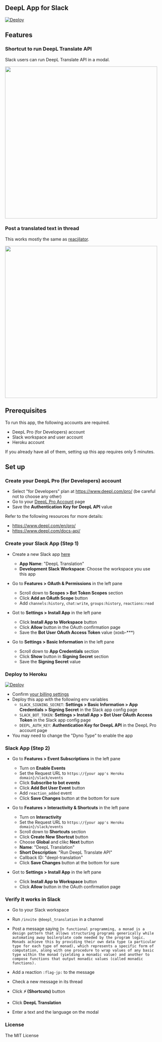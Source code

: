 ## DeepL App for Slack

[![Deploy](https://www.herokucdn.com/deploy/button.svg)](https://heroku.com/deploy?template=https://github.com/jjjjpppp/deepl-for-slack/tree/master)

## Features

### Shortcut to run DeepL Translate API

Slack users can run DeepL Translate API in a modal.

<img src="https://user-images.githubusercontent.com/19658/84773721-cb505f80-b017-11ea-8c41-aed57012ab8b.gif" height="500">

### Post a translated text in thread

This works mostly the same as [reacjilator](https://github.com/slackapi/reacjilator).

<img src="https://user-images.githubusercontent.com/19658/84773773-dc996c00-b017-11ea-9022-017492a7c9df.gif" height="500">

## Prerequisites

To run this app, the following accounts are required.

* DeepL Pro (for Developers) account
* Slack workspace and user account
* Heroku account

If you already have all of them, setting up this app requires only 5 minutes.

## Set up

### Create your DeepL Pro (for Developers) account

* Select "for Developers" plan at https://www.deepl.com/pro/ (be careful not to choose any other)
* Go to your [DeepL Pro Account](https://www.deepl.com/pro-account.html) page
* Save the **Authentication Key for DeepL API** value

Refer to the following resources for more details:

* https://www.deepl.com/en/pro/
* https://www.deepl.com/docs-api/

### Create your Slack App (Step 1)

* Create a new Slack app [here](https://api.slack.com/apps?new_app=1)
  * **App Name**: "DeepL Translation"
  * **Development Slack Workspace**: Choose the workspace you use this app

* Go to **Features > OAuth & Permissions** in the left pane
  * Scroll down to **Scopes > Bot Token Scopes** section
  * Click **Add an OAuth Scope** button
  * Add `channels:history`, `chat:write`, `groups:history`, `reactions:read`

* Got to **Settings > Install App** in the left pane
  * Click **Install App to Workspace** button
  * Click **Allow** button in the OAuth confirmation page
  * Save the **Bot User OAuth Access Token** value (xoxb-***)

* Go to **Settings > Basic Information** in the left pane
  * Scroll down to **App Credentials** section
  * Click **Show** button in **Signing Secret** section
  * Save the **Signing Secret** value

### Deploy to Heroku

[![Deploy](https://www.herokucdn.com/deploy/button.svg)](https://heroku.com/deploy?template=https://github.com/seratch/deepl-for-slack/tree/master)

* Confirm [your billing settings](https://dashboard.heroku.com/account/billing)
* Deploy this app with the following env variables
  * `SLACK_SIGNING_SECRET`: **Settings > Basic Information > App Credentials > Signing Secret** in the Slack app config page
  * `SLACK_BOT_TOKEN`: **Settings > Install App > Bot User OAuth Access Token** in the Slack app config page
  * `DEEPL_AUTH_KEY`: **Authentication Key for DeepL API** in the DeepL Pro account page
* You may need to change the "Dyno Type" to enable the app

### Slack App (Step 2)

* Go to **Features > Event Subscriptions** in the left pane
  * Turn on **Enable Events**
  * Set the Request URL to `https://{your app's Heroku domain}/slack/events`
  * Click **Subscribe to bot events**
  * Click **Add Bot User Event** button
  * Add `reaction_added` event
  * Click **Save Changes** button at the bottom for sure

* Go to **Features > Interactivity & Shortcuts** in the left pane
  * Turn on **Interactivity**
  * Set the Request URL to `https://{your app's Heroku domain}/slack/events`
  * Scroll down to **Shortcuts** section
  * Click **Create New Shortcut** button
  * Choose **Global** and clikc **Next** button
  * **Name**: "DeepL Translation"
  * **Short Description**: "Run DeepL Translate API"
  * Callback ID: "deepl-translation"
  * Click **Save Changes** button at the bottom for sure

* Got to **Settings > Install App** in the left pane
  * Click **Install App to Workspace** button
  * Click **Allow** button in the OAuth confirmation page

### Verify it works in Slack

* Go to your Slack workspace

* Run `/invite @deepl_translation` in a channel
* Post a message saying `In functional programming, a monad is a design pattern that allows structuring programs generically while automating away boilerplate code needed by the program logic. Monads achieve this by providing their own data type (a particular type for each type of monad), which represents a specific form of computation, along with one procedure to wrap values of any basic type within the monad (yielding a monadic value) and another to compose functions that output monadic values (called monadic functions).`
* Add a reaction `:flag-jp:` to the message
* Check a new message in its thread

* Click **⚡ (Shortcuts)** button
* Click **DeepL Translation**
* Enter a text and the language on the modal

### License 

The MIT License
